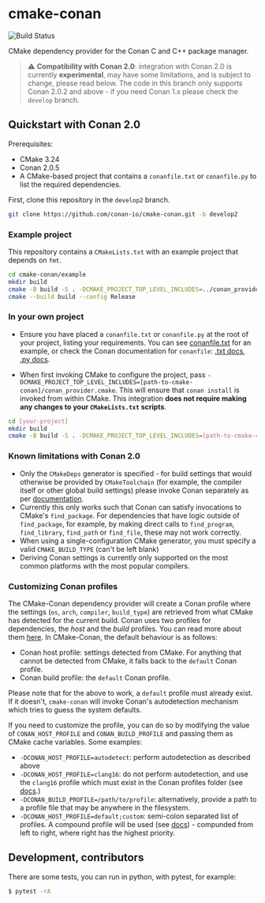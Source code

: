 # cmake-conan

![Build Status](https://github.com/conan-io/cmake-conan/actions/workflows/cmake_conan.yml/badge.svg?branch=develop2)

CMake dependency provider for the Conan C and C++ package manager.

> :warning: **Compatibility with Conan 2.0**: integration with Conan 2.0 is currently **experimental**, may have some limitations, and is subject to change, please read below. The code in this branch only supports Conan 2.0.2 and above - if you need Conan 1.x please check the `develop` branch.


## Quickstart with Conan 2.0

Prerequisites:
* CMake 3.24
* Conan 2.0.5
* A CMake-based project that contains a `conanfile.txt` or `conanfile.py` to list the required dependencies.

First, clone this repository in the `develop2` branch.

```bash
git clone https://github.com/conan-io/cmake-conan.git -b develop2
```

### Example project

This repository contains a `CMakeLists.txt` with an example project that depends on `fmt`. 

```bash
cd cmake-conan/example
mkdir build
cmake -B build -S . -DCMAKE_PROJECT_TOP_LEVEL_INCLUDES=../conan_provider.cmake -DCMAKE_BUILD_TYPE=Release
cmake --build build --config Release
```

### In your own project

* Ensure you have placed a `conanfile.txt` or `conanfile.py` at the root of your project, listing your requirements. You can see [conanfile.txt](example/conanfile.txt) for an example, or check the Conan documentation for `conanfile`: [.txt docs](https://docs.conan.io/2/reference/conanfile_txt.html), [.py docs](https://docs.conan.io/2/reference/conanfile/attributes.html#requirements).

* When first invoking CMake to configure the project, pass `-DCMAKE_PROJECT_TOP_LEVEL_INCLUDES=[path-to-cmake-conan]/conan_provider.cmake`. This will ensure that `conan install` is invoked from within CMake. This integration **does not require making any changes to your `CMakeLists.txt` scripts**. 

```bash
cd [your-project]
mkdir build
cmake -B build -S . -DCMAKE_PROJECT_TOP_LEVEL_INCLUDES=[path-to-cmake-conan]/conan_provider.cmake -DCMAKE_BUILD_TYPE=Release
```

### Known limitations with Conan 2.0

* Only the `CMakeDeps` generator is specified - for build settings that would otherwise be provided by `CMakeToolchain` (for example, the compiler itself or other global build settings) please invoke Conan separately as per [documentation](https://docs.conan.io/2/tutorial/consuming_packages/build_simple_cmake_project.html).
* Currently this only works such that Conan can satisfy invocations to CMake's `find_package`. For dependencies that have logic outside of `find_package`, for example, by making direct calls to `find_program`, `find_library`, `find_path` or `find_file`, these may not work correctly.
* When using a single-configuration CMake generator, you must specify a valid `CMAKE_BUILD_TYPE` (can't be left blank)
* Deriving Conan settings is currently only supported on the most common platforms with the most popular compilers.

### Customizing Conan profiles
The CMake-Conan dependency provider will create a Conan profile where the settings (`os`, `arch`, `compiler`, `build_type`) are retrieved from what CMake has detected for the current build. Conan uses two profiles for dependencies, the _host_ and the _build_ profiles. You can read more about them [here](https://docs.conan.io/2.0/tutorial/consuming_packages/cross_building_with_conan.html?highlight=build%20profile#conan-two-profiles-model-build-and-host-profiles). In CMake-Conan, the default behaviour is as follows:

* Conan host profile: settings detected from CMake. For anything that cannot be detected from CMake, it falls back to the `default` Conan profile.
* Conan build profile: the `default` Conan profile.

Please note that for the above to work, a `default` profile must already exist. If it doesn't, `cmake-conan` will invoke Conan's autodetection mechanism which tries to guess the system defaults.

If you need to customize the profile, you can do so by modifying the value of `CONAN_HOST_PROFILE` and `CONAN_BUILD_PROFILE` and passing them as CMake cache variables. Some examples:

* `-DCONAN_HOST_PROFILE=autodetect`: perform autodetection as described above
* `-DCONAN_HOST_PROFILE=clang16`: do not perform autodetection, and use the `clang16` profile which must exist in the Conan profiles folder (see [docs](https://docs.conan.io/2.0/reference/commands/profile.html?highlight=profiles%20folder#conan-profile-list).)
* `-DCONAN_BUILD_PROFILE=/path/to/profile`: alternatively, provide a path to a profile file that may be anywhere in the filesystem.
* `-DCONAN_HOST_PROFILE=default;custom`: semi-colon separated list of profiles. A compound profile will be used (see [docs](https://docs.conan.io/2.0/reference/commands/install.html#profiles-settings-options-conf)) - compunded from left to right, where right has the highest priority.

## Development, contributors

There are some tests, you can run in python, with pytest, for example:

```bash
$ pytest -rA
```
